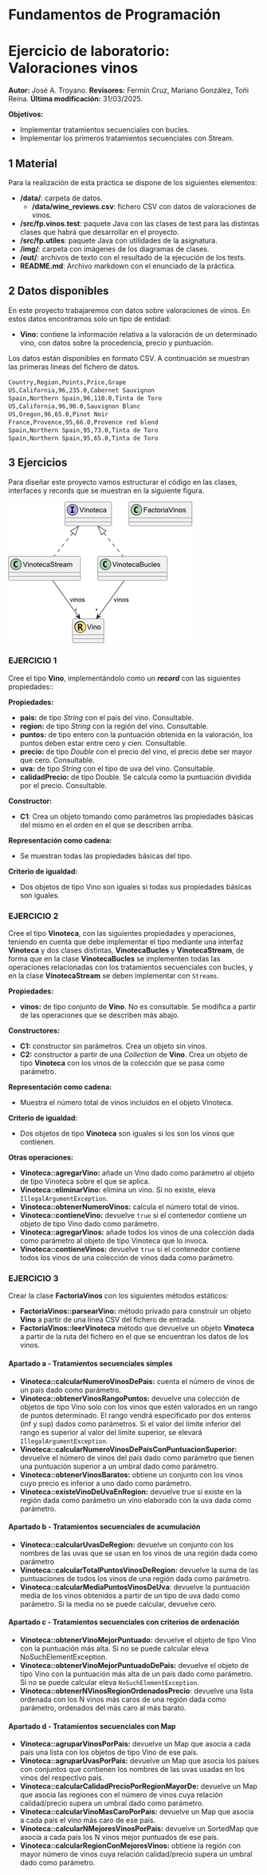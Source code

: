 # Fundamentos de Programación
# Ejercicio de laboratorio: Valoraciones vinos

**Autor:** José A. Troyano. 
**Revisores:** Fermín Cruz, Mariano González, Toñi Reina. 
**Última modificación:** 31/03/2025.



**Objetivos:**

- Implementar tratamientos secuenciales con bucles.
- Implementar los primeros tratamientos secuenciales con Stream.


## **1 Material**

Para la realización de esta práctica se dispone de los siguientes elementos:

- **/data/**: carpeta de datos.
  - **/data/wine\_reviews.csv**: fichero CSV con datos de valoraciones de vinos.
- **/src/fp.vinos.test**: paquete Java con las clases de test para las distintas clases que habrá que desarrollar en el proyecto.
- **/src/fp.utiles**: paquete Java con utilidades de la asignatura.
- **/img/**: carpeta con imágenes de los diagramas de clases.
- **/out/**: archivos de texto con el resultado de la ejecución de los tests.
- **README.md**:  Archivo markdown con el enunciado de la práctica. 

## **2 Datos disponibles**

En este proyecto trabajaremos con datos sobre valoraciones de vinos. En estos datos encontramos solo un tipo de entidad:

- **Vino:** contiene la información relativa a la valoración de un determinado vino, con datos sobre la procedencia, precio y puntuación.

Los datos están disponibles en formato CSV. A continuación se muestran las primeras líneas del fichero de datos.
```
Country,Region,Points,Price,Grape
US,California,96,235.0,Cabernet Sauvignon
Spain,Northern Spain,96,110.0,Tinta de Toro
US,California,96,90.0,Sauvignon Blanc
US,Oregon,96,65.0,Pinot Noir
France,Provence,95,66.0,Provence red blend
Spain,Northern Spain,95,73.0,Tinta de Toro
Spain,Northern Spain,95,65.0,Tinta de Toro
```

## **3 Ejercicios**

Para diseñar este proyecto vamos estructurar el código en las clases, interfaces y records que se muestran en la siguiente figura.

![Figura 1. Entidades de la aplicación Vinos](./img/class-diagram.png)


### **EJERCICIO 1**

Cree el tipo **Vino**, implementándolo como un ***record*** con las siguientes propiedades::

**Propiedades:**
- **pais:** de tipo *String* con el país del vino. Consultable.
- **region:** de tipo *String* con la región del vino. Consultable.
- **puntos:** de tipo entero con la puntuación obtenida en la valoración, los puntos deben estar entre cero y cien. Consultable.
- **precio:** de tipo *Double* con el precio del vino, el precio debe ser mayor que cero. Consultable.
- **uva:** de tipo *String* con el tipo de uva del vino. Consultable.
- **calidadPrecio:**  de tipo Double. Se calcula como la puntuación dividida por el precio. Consultable.

**Constructor:**
- **C1**: Crea un objeto tomando como parámetros las propiedades básicas del mismo en el orden en el que se describen arriba.

**Representación como cadena:**
- Se muestran todas las propiedades básicas del tipo.

**Criterio de igualdad:**
- Dos objetos de tipo Vino son iguales si todas sus propiedades básicas son iguales.

### **EJERCICIO 2**

Cree el tipo **Vinoteca**, con las siguientes propiedades y operaciones, teniendo en cuenta que debe implementar el tipo mediante una interfaz **Vinoteca** y dos clases distintas, **VinotecaBucles** y **VinotecaStream**, de forma que en la clase **VinotecaBucles** se implementen todas las operaciones relacionadas con los tratamientos secuenciales con bucles, y en la clase **VinotecaStream** se deben implementar con `Streams`.


**Propiedades:**
- **vinos:** de tipo conjunto de **Vino**. No es consultable. Se modifica a partir de las operaciones que se describen más abajo.

**Constructores:**
- **C1:** constructor sin parámetros. Crea un objeto sin vinos.
- **C2:** constructor a partir de una *Collection* de **Vino**. Crea un objeto de tipo **Vinoteca** con los vinos de la colección que se pasa como parámetro.

**Representación como cadena:**
- Muestra el número total de vinos incluidos en el objeto Vinoteca.

**Criterio de igualdad:**
- Dos objetos de tipo **Vinoteca** son iguales si los son los vinos que contienen.

**Otras operaciones:**
- **Vinoteca::agregarVino:** añade un Vino dado como parámetro al objeto de tipo Vinoteca sobre el que se aplica.
- **Vinoteca::eliminarVino:** elimina un vino. Si no existe, eleva `IllegalArgumentException`.
- **Vinoteca::obtenerNumeroVinos:** calcula el número total de vinos.
- **Vinoteca::contieneVino:** devuelve `true` si el contenedor contiene un objeto de tipo Vino dado como parámetro.
- **Vinoteca::agregarVinos:** añade todos los vinos de una colección dada como parámetro al objeto de tipo Vinoteca que lo invoca.
- **Vinoteca::contieneVinos:** devuelve `true` si el contenedor contiene todos los vinos de una colección de vinos dada como parámetro.

### **EJERCICIO 3**

Crear la clase **FactoriaVinos** con los siguientes métodos estáticos:
- **FactoriaVinos::parsearVino:** método privado para construir un objeto **Vino** a partir de una línea CSV del fichero de entrada.
- **FactoriaVinos::leerVinoteca** método que devuelve un objeto **Vinoteca** a partir de la ruta del fichero en el que se encuentran los datos de los vinos.


#### **Apartado a - Tratamientos secuenciales simples**

- **Vinoteca::calcularNumeroVinosDePais:** cuenta el número de vinos de un país dado como parámetro.
- **Vinoteca::obtenerVinosRangoPuntos:** devuelve una colección de objetos de tipo Vino solo con los vinos que estén valorados en un rango de puntos determinado. El rango vendrá especificado por dos enteros (inf y sup) dados como parámetros. Si el valor del límite inferior del rango es superior al valor del límite superior, se elevará `IllegalArgumentException`.
- **Vinoteca::calcularNumeroVinosDePaisConPuntuacionSuperior:** devuelve el número de vinos del país dado como parámetro que tienen una puntuación superior a un umbral dado como parámetro.
- **Vinoteca::obtenerVinosBaratos:** obtiene un conjunto con los vinos cuyo precio es inferior a uno dado como parámetro.
- **Vinoteca::existeVinoDeUvaEnRegion:** devuelve true si existe en la región dada como parámetro un vino elaborado con la uva dada como parámetro.

#### **Apartado b - Tratamientos secuenciales de acumulación**

- **Vinoteca::calcularUvasDeRegion:** devuelve un conjunto con los nombres de las uvas que se usan en los vinos de una región dada como parámetro
- **Vinoteca::calcularTotalPuntosVinosDeRegion:** devuelve la suma de las puntuaciones de todos los vinos de una región dada como parámetro.
- **Vinoteca::calcularMediaPuntosVinosDeUva**: devuelve la puntuación media de los vinos obtenidos a partir de un tipo de uva dado como parámetro. Si la media no se puede calcular, devuelve cero.

#### **Apartado c - Tratamientos secuenciales con criterios de ordenación**

- **Vinoteca::obtenerVinoMejorPuntuado:** devuelve el objeto de tipo Vino con la puntuación más alta. Si no se puede calcular eleva NoSuchElementException.
- **Vinoteca::obtenerVinoMejorPuntuadoDePais:** devuelve el objeto de tipo Vino con la puntuación más alta de un país dado como parámetro. Si no se puede calcular eleva `NoSuchElementException`.
- **Vinoteca::obtenerNVinosRegionOrdenadosPrecio**: devuelve una lista ordenada con los N vinos más caros de una región dada como parámetro, ordenados del más caro al más barato.

#### **Apartado d - Tratamientos secuenciales con Map**

- **Vinoteca::agruparVinosPorPais:** devuelve un Map que asocia a cada país una lista con los objetos de tipo Vino de ese país. 
- **Vinoteca::agruparUvasPorPais:** devuelve un Map que asocia los países con conjuntos que contienen los nombres de las uvas usadas en los vinos del respectivo país.
- **Vinoteca::calcularCalidadPrecioPorRegionMayorDe:** devuelve un Map que asocia las regiones con el número de vinos cuya relación calidad/precio supera un umbral dado como parámetro.
- **Vinoteca::calcularVinoMasCaroPorPais:** devuelve un Map que asocia a cada país el vino más caro de ese país.
- **Vinoteca::calcularNMejoresVinosPorPais:** devuelve un SortedMap que asocia a cada país los N vinos mejor puntuados de ese país. 
- **Vinoteca::calcularRegionConMejoresVinos:** obtiene la región con mayor número de vinos cuya relación calidad/precio supera un umbral dado como parámetro.

